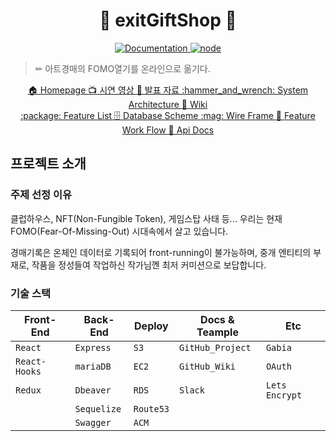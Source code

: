 <h1 align="center">🎁 exitGiftShop 🎁</h1>
<p align="center">
  <a href="https://github.com/connect-foundation/2019-16/wiki" target="_blank">
    <img alt="Documentation" src="https://img.shields.io/badge/documentation-yes-brightgreen.svg" />
  </a>
  <a href="https://github.com/connect-foundation/2019-16/wiki" target="_blank">
    <img alt="node" src="https://img.shields.io/badge/node-14.16.0-brightgreen" />
  </a>
</p>


> ✏ 아트경매의 FOMO열기를 온라인으로 옮기다.
  <p align="center">
    <a target="blank" href="https://www.exitgift.shop">🏠 Homepage   </a>
    <a target="blank" href="https://youtu.be/uBEj5ZkDewI">📺  시연 영상   </a>
    <a target="blank" href="https://www.miricanvas.com/v/1b33h1">📗 발표 자료   </a>
    <a target="blank" href="https://github.com/codestates/exitGiftShop-client/wiki/System-Architecture">:hammer_and_wrench: System Architecture   </a>
    <a target="blank" href="https://github.com/codestates/exitGiftShop-client/wiki">📖 Wiki   </a>
    <br />
    <a target="blank" href="https://github.com/codestates/exitGiftShop-client/wiki/Feature-List">:package: Feature List   </a>
    <a target="blank" href="https://github.com/codestates/exitGiftShop-client/wiki/Database-Scheme">🗄 Database Scheme   </a>
    <a target="blank" href="https://github.com/codestates/exitGiftShop-client/wiki/Wire-Frame">:mag: Wire Frame   </a>
    <a target="blank" href="https://github.com/codestates/exitGiftShop-client/wiki/Work-Flow">🌈  Feature Work Flow   </a>
    <a target="blank" href="https://back.exitgift.shop:4000/docs/">📘 Api Docs</a>
    
  </p>

## 프로젝트 소개

### 주제 선정 이유

클럽하우스, NFT(Non-Fungible Token), 게임스탑 사태 등...
우리는 현재 FOMO(Fear-Of-Missing-Out) 시대속에서 살고 있습니다.

경매기록은 온체인 데이터로 기록되어 front-running이 불가능하며,
중개 엔티티의 부재로, 작품을 정성들여 작업하신 작가님껜 최저 커미션으로 보답합니다.

### 기술 스택

| Front-End        | Back-End    | Deploy       | Docs & Teample  | Etc            |
| ---------------- | ----------- | ------------ | --------------- | -------------- |
| `React`          | `Express`   | `S3`         | `GitHub_Project`| `Gabia`        |
| `React-Hooks`    | `mariaDB`   | `EC2`        | `GitHub_Wiki`   | `OAuth`        |
| `Redux`          | `Dbeaver`   | `RDS`        | `Slack`         | `Lets Encrypt` |
|                  | `Sequelize` | `Route53`    |                 |                |
|                  | `Swagger`   | `ACM`        |                 |                |

